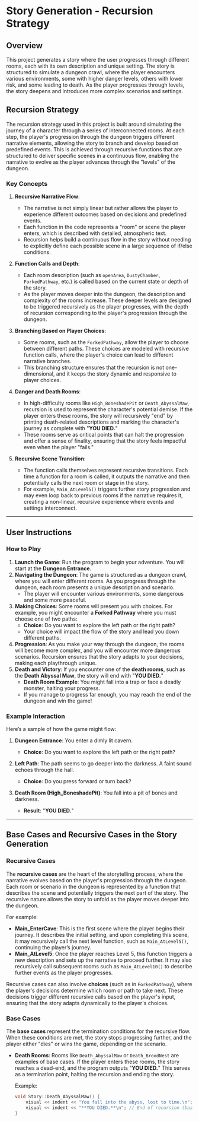 # Story Generation - Recursion Strategy

## Overview

This project generates a story where the user progresses through different rooms, each with its own description and unique setting. The story is structured to simulate a dungeon crawl, where the player encounters various environments, some with higher danger levels, others with lower risk, and some leading to death. As the player progresses through levels, the story deepens and introduces more complex scenarios and settings.

## Recursion Strategy

The recursion strategy used in this project is built around simulating the journey of a character through a series of interconnected rooms. At each step, the player's progression through the dungeon triggers different narrative elements, allowing the story to branch and develop based on predefined events. This is achieved through recursive functions that are structured to deliver specific scenes in a continuous flow, enabling the narrative to evolve as the player advances through the "levels" of the dungeon.

### Key Concepts

1. **Recursive Narrative Flow**:
    - The narrative is not simply linear but rather allows the player to experience different outcomes based on decisions and predefined events.
    - Each function in the code represents a "room" or scene the player enters, which is described with detailed, atmospheric text.
    - Recursion helps build a continuous flow in the story without needing to explicitly define each possible scene in a large sequence of if/else conditions.

2. **Function Calls and Depth**:
    - Each room description (such as `openArea`, `DustyChamber`, `ForkedPathway`, etc.) is called based on the current state or depth of the story.
    - As the player moves deeper into the dungeon, the description and complexity of the rooms increase. These deeper levels are designed to be triggered recursively as the player progresses, with the depth of recursion corresponding to the player's progression through the dungeon.

3. **Branching Based on Player Choices**:
    - Some rooms, such as the `ForkedPathway`, allow the player to choose between different paths. These choices are modeled with recursive function calls, where the player's choice can lead to different narrative branches.
    - This branching structure ensures that the recursion is not one-dimensional, and it keeps the story dynamic and responsive to player choices.

4. **Danger and Death Rooms**:
    - In high-difficulty rooms like `High_BoneshadePit` or `Death_AbyssalMaw`, recursion is used to represent the character's potential demise. If the player enters these rooms, the story will recursively "end" by printing death-related descriptions and marking the character's journey as complete with "**YOU DIED.**"
    - These rooms serve as critical points that can halt the progression and offer a sense of finality, ensuring that the story feels impactful even when the player "fails."

5. **Recursive Scene Transition**:
    - The function calls themselves represent recursive transitions. Each time a function for a room is called, it outputs the narrative and then potentially calls the next room or stage in the story.
    - For example, `Main_AtLevel5()` triggers further story progression and may even loop back to previous rooms if the narrative requires it, creating a non-linear, recursive experience where events and settings interconnect.

---

## User Instructions

### How to Play

1. **Launch the Game**: Run the program to begin your adventure. You will start at the **Dungeon Entrance**.
2. **Navigating the Dungeon**: The game is structured as a dungeon crawl, where you will enter different rooms. As you progress through the dungeon, each room presents a unique description and scenario. 
    - The player will encounter various environments, some dangerous and some more peaceful.
3. **Making Choices**: Some rooms will present you with choices. For example, you might encounter a **Forked Pathway** where you must choose one of two paths:
    - **Choice**: Do you want to explore the left path or the right path?
    - Your choice will impact the flow of the story and lead you down different paths.
4. **Progression**: As you make your way through the dungeon, the rooms will become more complex, and you will encounter more dangerous scenarios. Recursion ensures that the story adapts to your decisions, making each playthrough unique.
5. **Death and Victory**: If you encounter one of the **death rooms**, such as the **Death Abyssal Maw**, the story will end with "**YOU DIED.**"
    - **Death Room Example**: You might fall into a trap or face a deadly monster, halting your progress. 
    - If you manage to progress far enough, you may reach the end of the dungeon and win the game!

### Example Interaction

Here’s a sample of how the game might flow:

1. **Dungeon Entrance**: You enter a dimly lit cavern.
    - **Choice**: Do you want to explore the left path or the right path?
  
2. **Left Path**: The path seems to go deeper into the darkness. A faint sound echoes through the hall.
    - **Choice**: Do you press forward or turn back?

3. **Death Room (High_BoneshadePit)**: You fall into a pit of bones and darkness.
    - **Result**: "**YOU DIED.**"

---

## Base Cases and Recursive Cases in the Story Generation

### Recursive Cases

The **recursive cases** are the heart of the storytelling process, where the narrative evolves based on the player's progression through the dungeon. Each room or scenario in the dungeon is represented by a function that describes the scene and potentially triggers the next part of the story. The recursive nature allows the story to unfold as the player moves deeper into the dungeon.

For example:
- **Main_EnterCave**: This is the first scene where the player begins their journey. It describes the initial setting, and upon completing this scene, it may recursively call the next level function, such as `Main_AtLevel5()`, continuing the player’s journey.
- **Main_AtLevel5**: Once the player reaches Level 5, this function triggers a new description and sets up the narrative to proceed further. It may also recursively call subsequent rooms such as `Main_AtLevel10()` to describe further events as the player progresses.

Recursive cases can also involve **choices** (such as in `ForkedPathway`), where the player's decisions determine which room or path to take next. These decisions trigger different recursive calls based on the player's input, ensuring that the story adapts dynamically to the player's choices.

### Base Cases

The **base cases** represent the termination conditions for the recursive flow. When these conditions are met, the story stops progressing further, and the player either "dies" or wins the game, depending on the scenario.

- **Death Rooms**: Rooms like `Death_AbyssalMaw` or `Death_BroodNest` are examples of base cases. If the player enters these rooms, the story reaches a dead-end, and the program outputs "**YOU DIED.**" This serves as a termination point, halting the recursion and ending the story.

  Example:
  ```cpp
  void Story::Death_AbyssalMaw() {
      visual << indent << "You fall into the abyss, lost to time.\n";
      visual << indent << "**YOU DIED.**\n"; // End of recursion (base case)
  }
